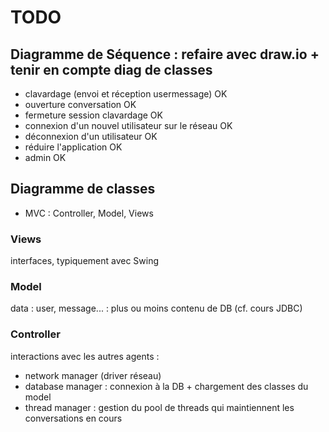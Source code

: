 # TODO 
## Diagramme de Séquence : refaire avec draw.io + tenir en compte diag de classes
- clavardage (envoi et réception usermessage) OK
- ouverture conversation OK
- fermeture session clavardage OK
- connexion d'un nouvel utilisateur sur le réseau OK 
- déconnexion d'un utilisateur OK
- réduire l'application OK
- admin OK

## Diagramme de classes 
- MVC  : Controller, Model, Views 

### Views  
interfaces, typiquement avec Swing 

### Model 
data : user, message... : plus ou moins contenu de DB (cf. cours JDBC) 

### Controller 
interactions avec les autres agents : 
- network manager (driver réseau)
- database manager : connexion à la DB + chargement des classes du model 
- thread manager : gestion du pool de threads qui maintiennent les conversations en cours 
